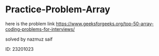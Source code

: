 # Practice-Problem-Array
here is the problem link https://www.geeksforgeeks.org/top-50-array-coding-problems-for-interviews/

solved by nazmuz saif 

ID: 23201023
